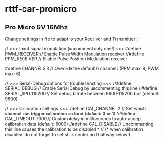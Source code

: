 # rttf-car-promicro

## Pro Micro 5V 16Mhz


Change settings in file to adapt to your Receiver and Transmitter :


// >>> Input signal modulation (uncomment only one!) <<<
#define PWM_RECEIVER  // Enable Pulse Width Modulation receiver
//#define PPM_RECEIVER  // Enable Pulse Position Modulation receiver

#define CHANNELS 3  // Override the default 6 channels (PPM max: 8, PWM max: 6)

// >>> Serial-Debug options for troubleshooting <<<
//#define SERIAL_DEBUG  // Enable Serial Debug by uncommenting this line
//#define SERIAL_SPD 115200  // Set debug bitrate between 9600-115200 bps (default: 9600)

// >>> Calibration settings <<<
#define CAL_CHANNEL 2  // Set which channel can trigger calibration on boot (default: 3 or 1)
//#define CAL_TIMEOUT 7000  // Custom delay in milliseconds to auto-accept calibration data (default: 5000)
//#define CAL_DISABLE  // Uncommenting this line causes the calibration to be disabled *
// (* when calibration disabled, do not forget to set stick center and halfway below!)